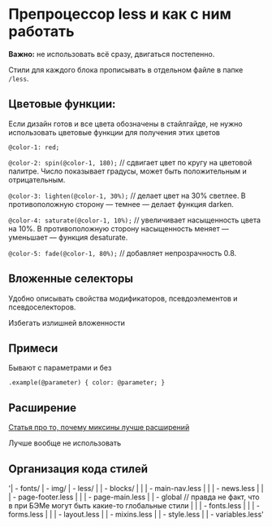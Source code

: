 # Препроцессор less и как с ним работать</h1>

**Важно:** не использовать всё сразу, двигаться постепенно.

Стили для каждого блока прописывать в отдельном файле в папке `/less`.

## Цветовые функции:

Если дизайн готов и все цвета обозначены в стайлгайде, не нужно использовать цветовые функции для получения этих цветов

`@color-1: red;`

`@color-2: spin(@color-1, 180);` // сдвигает цвет по кругу на цветовой палитре. Число показывает градусы, может быть положительным и отрицательным.

`@color-3: lighten(@color-1, 30%);` // делает цвет на 30% светлее. В противоположную сторону — темнее — делает функция darken.

`@color-4: saturate(@color-1, 10%);` // увеличивает насыщенность цвета на 10%. В противоположную сторону насыщенность меняет — уменьшает — функция desaturate.

`@color-5: fade(@color-1, 80%);` // добавляет непрозрачность 0.8.

## Вложенные селекторы

Удобно описывать свойства модификаторов, псевдоэлементов и псевдоселекторов.

Избегать излишней вложенности

## Примеси

Бывают с параметрами и без

`.example(@parameter) {
	color: @parameter;
}`

## Расширение

[Статья про то, почему миксины лучше расширений](https://csswizardry.com/2016/02/mixins-better-for-performance/)

Лучше вообще не использовать

## Организация кода стилей

'| - fonts/
 | - img/
 | - less/
 | | - blocks/
 | | | - main-nav.less
 | | | - news.less
 | | | - page-footer.less
 | | | - page-main.less
 | | - global // правда не факт, что в при БЭМе могут быть какие-то глобальные стили
 | | | - fonts.less
 | | | - forms.less
 | | | - layout.less
 | | - mixins.less
 | | - style.less
 | | - variables.less'



